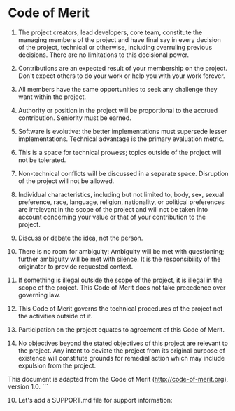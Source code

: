 # Code of Merit

1. The project creators, lead developers, core team, constitute the managing members of the project and have final say in every decision of the project, technical or otherwise, including overruling previous decisions. There are no limitations to this decisional power.

2. Contributions are an expected result of your membership on the project. Don't expect others to do your work or help you with your work forever.

3. All members have the same opportunities to seek any challenge they want within the project.

4. Authority or position in the project will be proportional to the accrued contribution. Seniority must be earned.

5. Software is evolutive: the better implementations must supersede lesser implementations. Technical advantage is the primary evaluation metric.

6. This is a space for technical prowess; topics outside of the project will not be tolerated.

7. Non-technical conflicts will be discussed in a separate space. Disruption of the project will not be allowed.

8. Individual characteristics, including but not limited to, body, sex, sexual preference, race, language, religion, nationality, or political preferences are irrelevant in the scope of the project and will not be taken into account concerning your value or that of your contribution to the project.

9. Discuss or debate the idea, not the person.

10. There is no room for ambiguity: Ambiguity will be met with questioning; further ambiguity will be met with silence. It is the responsibility of the originator to provide requested context.

11. If something is illegal outside the scope of the project, it is illegal in the scope of the project. This Code of Merit does not take precedence over governing law.

12. This Code of Merit governs the technical procedures of the project not the activities outside of it.

13. Participation on the project equates to agreement of this Code of Merit.

14. No objectives beyond the stated objectives of this project are relevant to the project. Any intent to deviate the project from its original purpose of existence will constitute grounds for remedial action which may include expulsion from the project.

This document is adapted from the Code of Merit (http://code-of-merit.org), version 1.0.
\`\`\`

10. Let's add a SUPPORT.md file for support information:
